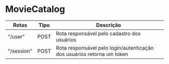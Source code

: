 # MovieCatalog

|Rotas   |Tipo|Descrição|
|--------|------|--------|
|"/user" |POST| Rota responsável pelo cadastro dos usuários|
|"/session"|POST| Rota responsável pelo login/autenticação dos usuários retorna um token|
